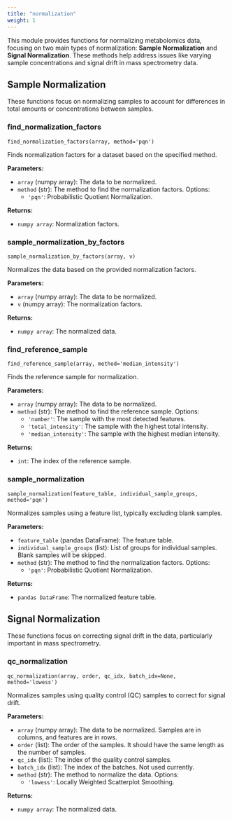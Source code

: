 ```yaml
---
title: "normalization"
weight: 1
---
```


This module provides functions for normalizing metabolomics data, focusing on two main types of normalization: **Sample Normalization** and **Signal Normalization**. These methods help address issues like varying sample concentrations and signal drift in mass spectrometry data.

## Sample Normalization

These functions focus on normalizing samples to account for differences in total amounts or concentrations between samples.

### find_normalization_factors

`find_normalization_factors(array, method='pqn')`

Finds normalization factors for a dataset based on the specified method.

**Parameters:**

- `array` (numpy array): The data to be normalized.
- `method` (str): The method to find the normalization factors. Options:
  - `'pqn'`: Probabilistic Quotient Normalization.

**Returns:**

- `numpy array`: Normalization factors.

### sample_normalization_by_factors

`sample_normalization_by_factors(array, v)`

Normalizes the data based on the provided normalization factors.

**Parameters:**

- `array` (numpy array): The data to be normalized.
- `v` (numpy array): The normalization factors.

**Returns:**

- `numpy array`: The normalized data.

### find_reference_sample

`find_reference_sample(array, method='median_intensity')`

Finds the reference sample for normalization.

**Parameters:**

- `array` (numpy array): The data to be normalized.
- `method` (str): The method to find the reference sample. Options:
  - `'number'`: The sample with the most detected features.
  - `'total_intensity'`: The sample with the highest total intensity.
  - `'median_intensity'`: The sample with the highest median intensity.

**Returns:**

- `int`: The index of the reference sample.

### sample_normalization

`sample_normalization(feature_table, individual_sample_groups, method='pqn')`

Normalizes samples using a feature list, typically excluding blank samples.

**Parameters:**

- `feature_table` (pandas DataFrame): The feature table.
- `individual_sample_groups` (list): List of groups for individual samples. Blank samples will be skipped.
- `method` (str): The method to find the normalization factors. Options:
  - `'pqn'`: Probabilistic Quotient Normalization.

**Returns:**

- `pandas DataFrame`: The normalized feature table.

## Signal Normalization

These functions focus on correcting signal drift in the data, particularly important in mass spectrometry.

### qc_normalization

`qc_normalization(array, order, qc_idx, batch_idx=None, method='lowess')`

Normalizes samples using quality control (QC) samples to correct for signal drift.

**Parameters:**

- `array` (numpy array): The data to be normalized. Samples are in columns, and features are in rows.
- `order` (list): The order of the samples. It should have the same length as the number of samples.
- `qc_idx` (list): The index of the quality control samples.
- `batch_idx` (list): The index of the batches. Not used currently.
- `method` (str): The method to normalize the data. Options:
  - `'lowess'`: Locally Weighted Scatterplot Smoothing.

**Returns:**

- `numpy array`: The normalized data.
